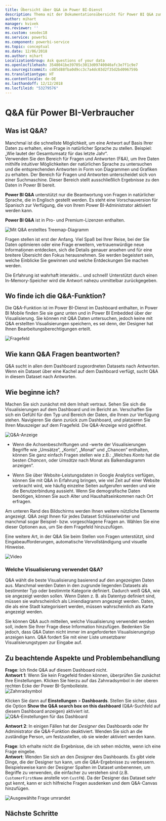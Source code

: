 ```yaml
---
title: Übersicht über Q&A im Power BI-Dienst
description: Thema mit der Dokumentationsübersicht für Power BI Q&A zum Stellen von Fragen in natürlicher Sprache.
author: mihart
manager: kvivek
ms.reviewer: ''
ms.custom: seodec18
ms.service: powerbi
ms.component: powerbi-service
ms.topic: conceptual
ms.date: 12/06/2018
ms.author: mihart
LocalizationGroup: Ask questions of your data
ms.openlocfilehash: 3548041be39705c3013d09740040afc3e7f1c9e7
ms.sourcegitcommit: cd85d88fba0d9cc3c7a4dc03d2f35d2bd096759b
ms.translationtype: HT
ms.contentlocale: de-DE
ms.lasthandoff: 12/12/2018
ms.locfileid: "53279576"
---
```

# <a name="qa-for-power-bi-consumers"></a>Q&A für Power BI-**Verbraucher**
## <a name="what-is-qa"></a>Was ist Q&A?
Manchmal ist die schnellste Möglichkeit, um eine Antwort auf Basis Ihrer Daten zu erhalten, eine Frage in natürlicher Sprache zu stellen. Beispiel: „Wie lautet der Gesamtumsatz für das letzte Jahr“.  
Verwenden Sie den Bereich für Fragen und Antworten (F&A), um Ihre Daten mithilfe intuitiver Möglichkeiten der natürlichen Sprache zu untersuchen und die entsprechenden Antworten in Form von Diagrammen und Grafiken zu erhalten. Der Bereich für Fragen und Antworten unterscheidet sich von einer Suchmaschine. Dieser Bereich stellt ausschließlich Ergebnisse zu den Daten in Power BI bereit.

**Power BI Q&A** unterstützt nur die Beantwortung von Fragen in natürlicher Sprache, die in Englisch gestellt werden. Es steht eine Vorschauversion für Spanisch zur Verfügung, die von Ihrem Power BI-Administrator aktiviert werden kann.

**Power BI Q&A** ist in Pro- und Premium-Lizenzen enthalten. 
>

![Mit Q&A erstelltes Treemap-Diagramm](media/end-user-q-and-a/power-bi-qna.png)

Fragen stellen ist erst der Anfang.  Viel Spaß bei Ihrer Reise, bei der Sie Daten optimieren oder eine Frage erweitern, vertrauenwürdige neue Informationen entdecken, sich die Details genauer ansehen und für eine breitere Übersicht den Fokus herausnehmen. Sie werden begeistert sein, welche Einblicke Sie gewinnen und welche Entdeckungen Sie machen werden.

Die Erfahrung ist wahrhaft interaktiv... und schnell! Unterstützt durch einen In-Memory-Speicher wird die Antwort nahezu unmittelbar zurückgegeben.

## <a name="where-can-i-use-qa"></a>Wo finde ich die Q&A-Funktion?
Die Q&A-Funktion ist im Power BI-Dienst im Dashboard enthalten, in Power BI Mobile finden Sie sie ganz unten und in Power BI Embedded über der Visualisierung. Sie können mit Q&A Daten untersuchen, jedoch keine mit Q&A erstellten Visualisierungen speichern, es sei denn, der Designer hat Ihnen Bearbeitungsberechtigungen erteilt.

![Fragefeld](media/end-user-q-and-a/powerbi-qna.png)

## <a name="how-does-qa-know-how-to-answer-questions"></a>Wie kann Q&A Fragen beantworten?
Q&A sucht in allen dem Dashboard zugeordneten Datasets nach Antworten. Wenn ein Dataset über eine Kachel auf dem Dashboard verfügt, sucht Q&A in diesem Dataset nach Antworten. 

## <a name="how-do-i-start"></a>Wie beginne ich?
Machen Sie sich zunächst mit dem Inhalt vertraut. Sehen Sie sich die Visualisierungen auf dem Dashboard und im Bericht an. Verschaffen Sie sich ein Gefühl für den Typ und Bereich der Daten, die Ihnen zur Verfügung stehen. Navigieren Sie dann zurück zum Dashboard, und platzieren Sie Ihren Mauszeiger auf dem Fragefeld. Die Q&A-Anzeige wird geöffnet.

![Q&A-Anzeige](media/end-user-q-and-a/power-bi-qna-screen.png) 

* Wenn die Achsenbeschriftungen und -werte der Visualisierungen Begriffe wie „Umsätze“, „Konto“, „Monat“ und „Chancen“ enthalten, können Sie ganz einfach Fragen stellen wie z.B.: „Welches *Konto* hat die besten *Chancen*, oder *Umsätze* nach Monat als Balkendiagramm anzeigen“.

* Wenn Sie über Website-Leistungsdaten in Google Analytics verfügen, können Sie mit Q&A in Erfahrung bringen, wie viel Zeit auf einer Website verbracht wird, wie häufig einzelne Seiten aufgerufen werden und wie die Benutzerbindung aussieht. Wenn Sie demografische Daten benötigen, können Sie auch Alter und Haushaltseinkommen nach Ort erfragen.

Am unteren Rand des Bildschirms werden Ihnen weitere nützliche Elemente angezeigt. Q&A zeigt Ihnen für jedes Dataset Schlüsselwörter und manchmal sogar Beispiel- bzw. vorgeschlagene Fragen an. Wählen Sie eine dieser Optionen aus, um Sie dem Fragefeld hinzuzufügen. 

Eine weitere Art, in der Q&A Sie beim Stellen von Fragen unterstützt, sind Eingabeaufforderungen, automatische Vervollständigung und visuelle Hinweise. 

![Video](media/end-user-q-and-a/qa.gif) 


### <a name="which-visualization-does-qa-use"></a>Welche Visualisierung verwendet Q&A?
Q&A wählt die beste Visualisierung basierend auf den angezeigten Daten aus. Manchmal werden Daten in den zugrunde liegenden Datasets als bestimmter Typ oder bestimmte Kategorie definiert. Dadurch weiß Q&A, wie sie angezeigt werden sollen. Wenn Daten z. B. als Datentyp definiert sind, müssen sie wahrscheinlich als Liniendiagramm angezeigt werden. Daten, die als eine Stadt kategorisiert werden, müssen wahrscheinlich als Karte angezeigt werden.

Sie können Q&A auch mitteilen, welche Visualisierung verwendet werden soll, indem Sie Ihrer Frage diese Information hinzufügen. Bedenken Sie jedoch, dass Q&A Daten nicht immer im angeforderten Visualisierungstyp anzeigen kann. Q&A fordert Sie mit einer Liste umsetzbarer Visualisierungstypen zur Eingabe auf.

## <a name="considerations-and-troubleshooting"></a>Zu beachtende Aspekte und Problembehandlung
**Frage**: Ich finde Q&A auf diesem Dashboard nicht.    
**Antwort 1**: Wenn Sie kein Fragefeld finden können, überprüfen Sie zunächst Ihre Einstellungen. Klicken Sie hierzu auf das Zahnradsymbol in der oberen rechten Ecke der Power BI-Symbolleiste.   
![Zahnradsymbol](media/end-user-q-and-a/power-bi-settings.png)

Klicken Sie dann auf **Einstellungen** > **Dashboards**. Stellen Sie sicher, dass die Option **Show the Q&A search box on this dashboard** (Q&A-Suchfeld auf diesem Dashboard anzeigen) aktiviert ist.
![Q&A-Einstellungen für das Dashboard](media/end-user-q-and-a/power-bi-turn-on.png)  


**Antwort 2**: In einigen Fällen hat der *Designer* des Dashboards oder Ihr Administrator die Q&A-Funktion deaktiviert. Wenden Sie sich an die zuständige Person, um festzustellen, ob sie wieder aktiviert werden kann.   

**Frage**: Ich erhalte nicht die Ergebnisse, die ich sehen möchte, wenn ich eine Frage eingebe.    
**Antwort**: Wenden Sie sich an den *Designer* des Dashboards. Es gibt viele Dinge, die der Designer tun kann, um die Q&A-Ergebnisse zu verbessern. Beispielsweise kann der Designer Spalten im Dataset umbenennen, um Begriffe zu verwenden, die einfacher zu verstehen sind (z.B. `CustomerFirstName` anstelle von `CustFN`). Da der Designer das Dataset sehr gut kennt, kann er sich hilfreiche Fragen ausdenken und dem Q&A-Canvas hinzufügen.

![Ausgewählte Frage umrandet](media/end-user-q-and-a/power-bi-featured-q.png)

## <a name="next-steps"></a>Nächste Schritte

